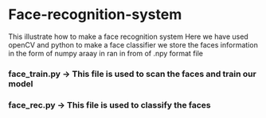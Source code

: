 # Face-recognition-system
This illustrate how to make a face recognition system
Here we have used openCV and python to make a face classifier
we store the faces information in the form of numpy araay in ran in from of .npy format file
### face_train.py -> This file is used to scan the faces and train our model
### face_rec.py -> This file is used to classify the faces 
